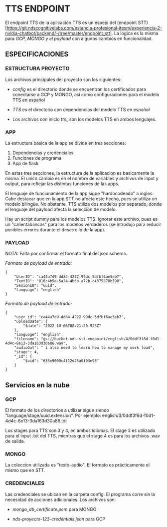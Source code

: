 # TTS ENDPOINT

El endpoint TTS de la aplicación TTS es un espejo del (endpoint STT)[https://git.ndscognitivelabs.com/estancia-profesional-itesm/experiencia-2-nvidia-chatbot/backend/-/tree/master/endpoint_stt]. La logica es la misma para *GCP, MONGO y el payload* con algunos cambios en funcionalidad.

## ESPECIFICACIONES

### ESTRUCTURA PROYECTO

Los archivos principales del proyecto son los siguientes:

* *config* es el directorio donde se encuentran los certificados para conectarse a GCP y MONGO, asi como configuraciones para el modelo TTS en español

* *TTS* es el directorio con dependencias del modelo TTS en español

* Los archivos con inicio *tts_* son los modelos TTS en ambos lenguajes.

### APP

La estructura basica de la app se divide en tres secciones:

1. Dependencias y credenciales
2. Funciones de programa
3. App de flask

En estas tres secciones, la estructura de la aplicacion es basicamente la misma. El unico cambio es en el nombre de variables y archivos de input y output, para reflejar las distintas funciones de las apps.

El lenguaje de funcionamiento de la app sigue "hardocodeado" a ingles. Cabe destacar que en la app STT no afecta este hecho, pues se utiliza un modelo bilingüe. No obstante, TTS utiliza dos modelos por separado, donde el lenguaje del payload afecta la seleccion de modelo.

Hay un script dummy para los modelos TTS. Ignorar este archivo, pues es un "calientabancas" para los modelos verdaderos (se introdujo para reducir posibles errores durante el desarrollo de la app).

### PAYLOAD

NOTA: Falta por confirmar el formato final del json schema.

*Formato de payload de entrada:*

```
{
    "UserID": "ca44a7d9-dd84-4222-99dc-5dfbf6ae5eb7",
    "TextID": "016c4b5a-5a24-4b6b-a72b-c4375870b598",
    "SesionID": "uuid",
    "language": "english"
}
```

*Formato de payload de entrada:*

```
{
    "user_id": "ca44a7d9-dd84-4222-99dc-5dfbf6ae5eb7",
    "uploadDate": {
        "$date": "2022-10-06T08:21:29.923Z"
    },
    "language": "english",
    "filename": "gs://bucket-nds-stt-endpoint/english/4/0ddf3f8d-f0d1-4d4c-8e13-3da163d30a86.wav",
    "audioOut": " i also need to learn how to manage my work load",
    "stage": 4,
    "_id": {
        "$oid": "633e9009c4f12d25a0193e98"
    }
}
```

## Servicios en la nube

### GCP

El formato de los directorios a utilizar sigue siendo "language/stage/uuid.extension". Por ejemplo: english/3/0ddf3f8d-f0d1-4d4c-8e13-3da163d30a86.txt

Los stages para TTS son 3 y 4, en ambos idiomas. El stage 3 es utilizado para el input .txt del TTS, mientras que el stage 4 es para los archivos .wav de salida.

### MONGO

La coleccion utilizada es "texto-audio". El formato es prácticamente el mismo que en STT.

### CREDENCIALES

Las credenciales se ubican en la carpeta config. El programa corre sin la necesidad de acciones adicionales. Los archivos son:

* *mongo_db_certificate.pem* para MONGO

* *nds-proyecto-123-credentials.json* para GCP
